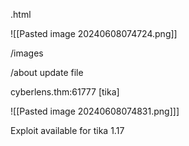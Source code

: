 .html


![[Pasted image 20240608074724.png]]

/images

/about
update file

cyberlens.thm:61777 [tika]

![[Pasted image 20240608074831.png]]]

Exploit available for tika 1.17

